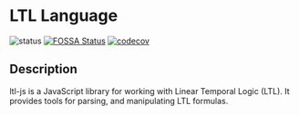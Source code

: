 # LTL Language

![status](https://github.com/plug-obp/ltl-js/actions/workflows/node.js.yml/badge.svg) [![FOSSA Status](https://app.fossa.com/api/projects/git%2Bgithub.com%2Fplug-obp%2Fltl-js.svg?type=shield)](https://app.fossa.com/projects/git%2Bgithub.com%2Fplug-obp%2Fltl-js?ref=badge_shield) [![codecov](https://codecov.io/gh/plug-obp/ltl-js/graph/badge.svg?token=WEJJQY5NSB)](https://codecov.io/gh/plug-obp/ltl-js)

## Description

ltl-js is a JavaScript library for working with Linear Temporal Logic (LTL). It provides tools for parsing, and manipulating LTL formulas.
